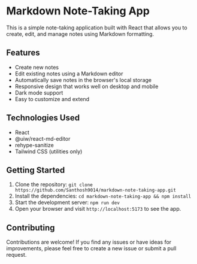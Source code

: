 # Markdown Note-Taking App

This is a simple note-taking application built with React that allows you to create, edit, and manage notes using Markdown formatting.

## Features

- Create new notes
- Edit existing notes using a Markdown editor
- Automatically save notes in the browser's local storage
- Responsive design that works well on desktop and mobile
- Dark mode support
- Easy to customize and extend

## Technologies Used

- React
- @uiw/react-md-editor
- rehype-sanitize
- Tailwind CSS (utilities only)

## Getting Started

1. Clone the repository: `git clone https://github.com/Santhosh9014/markdown-note-taking-app.git`
2. Install the dependencies: `cd markdown-note-taking-app && npm install`
3. Start the development server: `npm run dev`
4. Open your browser and visit `http://localhost:5173` to see the app.

## Contributing

Contributions are welcome! If you find any issues or have ideas for improvements, please feel free to create a new issue or submit a pull request.

